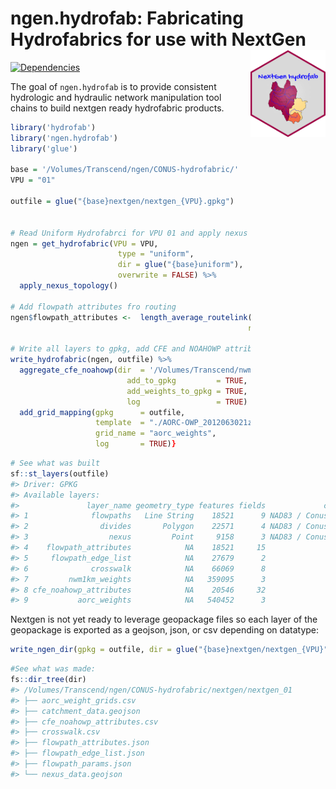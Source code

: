 
<!-- README.md is generated from README.Rmd. Please edit that file -->

# ngen.hydrofab: Fabricating Hydrofabrics for use with NextGen <img src='man/figures/imgfile.png' align="right" height="139" />

<!-- badges: start -->

[![Dependencies](https://img.shields.io/badge/dependencies-16/91-red?style=flat)](#)
<!-- badges: end -->

The goal of `ngen.hydrofab` is to provide consistent hydrologic and
hydraulic network manipulation tool chains to build nextgen ready
hydrofabric products.

``` r
library('hydrofab')
library('ngen.hydrofab')
library('glue')

base = '/Volumes/Transcend/ngen/CONUS-hydrofabric/'
VPU = "01"

outfile = glue("{base}nextgen/nextgen_{VPU}.gpkg")


# Read Uniform Hydrofabrci for VPU 01 and apply nexus toplogy, build crosswalk ect
ngen = get_hydrofabric(VPU = VPU, 
                        type = "uniform",
                        dir = glue("{base}uniform"),
                        overwrite = FALSE) %>% 
  apply_nexus_topology()

# Add flowpath attributes fro routing
ngen$flowpath_attributes <-  length_average_routelink(flowpaths = ngen$flowpaths,
                                                     rl_path = get_routelink_path())

# Write all layers to gpkg, add CFE and NOAHOWP attributes, then add AORC weight map
write_hydrofabric(ngen, outfile) %>% 
  aggregate_cfe_noahowp(dir  = '/Volumes/Transcend/nwmCONUS-v216/',
                          add_to_gpkg         = TRUE,
                          add_weights_to_gpkg = TRUE,
                          log                 = TRUE) %>% 
  add_grid_mapping(gpkg      = outfile,
                   template  = "./AORC-OWP_2012063021z.nc4",
                   grid_name = "aorc_weights",
                   log       = TRUE)}
```

``` r
# See what was built
sf::st_layers(outfile)
#> Driver: GPKG 
#> Available layers:
#>               layer_name geometry_type features fields             crs_name
#> 1              flowpaths   Line String    18521      9 NAD83 / Conus Albers
#> 2                divides       Polygon    22571      4 NAD83 / Conus Albers
#> 3                  nexus         Point     9158      3 NAD83 / Conus Albers
#> 4    flowpath_attributes            NA    18521     15                 <NA>
#> 5     flowpath_edge_list            NA    27679      2                 <NA>
#> 6              crosswalk            NA    66069      8                 <NA>
#> 7         nwm1km_weights            NA   359095      3                 <NA>
#> 8 cfe_noahowp_attributes            NA    20546     32                 <NA>
#> 9           aorc_weights            NA   540452      3                 <NA>
```

Nextgen is not yet ready to leverage geopackage files so each layer of
the geopackage is exported as a geojson, json, or csv depending on
datatype:

``` r
write_ngen_dir(gpkg = outfile, dir = glue("{base}nextgen/nextgen_{VPU}"))
```

``` r
#See what was made:
fs::dir_tree(dir)
#> /Volumes/Transcend/ngen/CONUS-hydrofabric/nextgen/nextgen_01
#> ├── aorc_weight_grids.csv
#> ├── catchment_data.geojson
#> ├── cfe_noahowp_attributes.csv
#> ├── crosswalk.csv
#> ├── flowpath_attributes.json
#> ├── flowpath_edge_list.json
#> ├── flowpath_params.json
#> └── nexus_data.geojson
```

